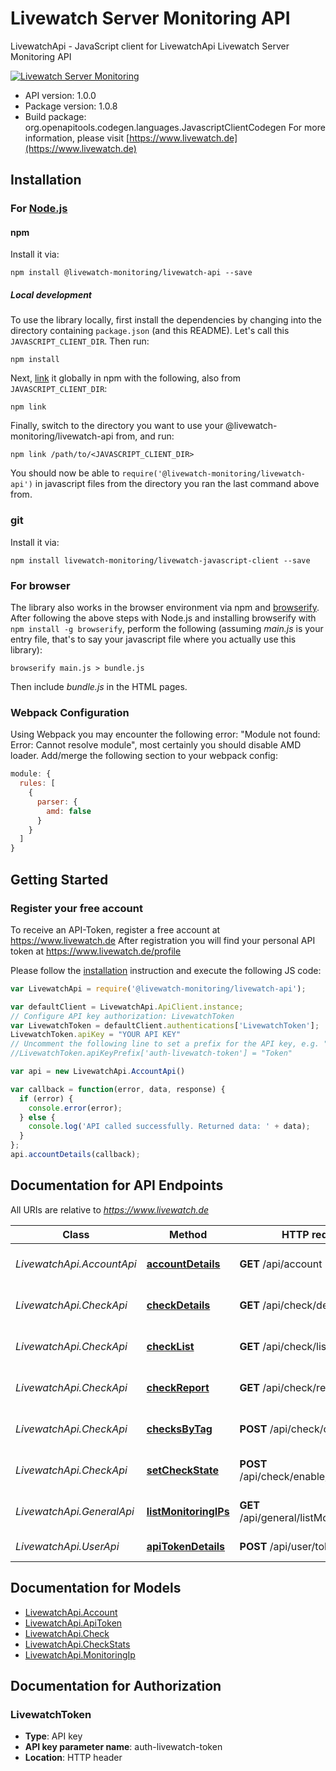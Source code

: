 # Livewatch Server Monitoring API

LivewatchApi - JavaScript client for LivewatchApi
Livewatch Server Monitoring API

[![Livewatch Server Monitoring](https://www.livewatch.de/build/media/external/logo.png)](https://www.livewatch.de)

- API version: 1.0.0
- Package version: 1.0.8
- Build package: org.openapitools.codegen.languages.JavascriptClientCodegen
For more information, please visit [https://www.livewatch.de](https://www.livewatch.de)

## Installation

### For [Node.js](https://nodejs.org/)

#### npm

Install it via:

```shell
npm install @livewatch-monitoring/livewatch-api --save
```

##### Local development

To use the library locally, first install the dependencies by changing into the directory containing `package.json` (and this README). Let's call this `JAVASCRIPT_CLIENT_DIR`. Then run:

```shell
npm install
```

Next, [link](https://docs.npmjs.com/cli/link) it globally in npm with the following, also from `JAVASCRIPT_CLIENT_DIR`:

```shell
npm link
```

Finally, switch to the directory you want to use your @livewatch-monitoring/livewatch-api from, and run:

```shell
npm link /path/to/<JAVASCRIPT_CLIENT_DIR>
```

You should now be able to `require('@livewatch-monitoring/livewatch-api')` in javascript files from the directory you ran the last command above from.

### git

Install it via:

```shell
npm install livewatch-monitoring/livewatch-javascript-client --save
```

### For browser

The library also works in the browser environment via npm and [browserify](http://browserify.org/). After following the above steps with Node.js and installing browserify with `npm install -g browserify`, perform the following (assuming *main.js* is your entry file, that's to say your javascript file where you actually use this library):

```shell
browserify main.js > bundle.js
```

Then include *bundle.js* in the HTML pages.

### Webpack Configuration

Using Webpack you may encounter the following error: "Module not found: Error:
Cannot resolve module", most certainly you should disable AMD loader. Add/merge
the following section to your webpack config:

```javascript
module: {
  rules: [
    {
      parser: {
        amd: false
      }
    }
  ]
}
```

## Getting Started

### Register your free account

To receive an API-Token, register a free account at https://www.livewatch.de
After registration you will find your personal API token at https://www.livewatch.de/profile

Please follow the [installation](#installation) instruction and execute the following JS code:

```javascript
var LivewatchApi = require('@livewatch-monitoring/livewatch-api');

var defaultClient = LivewatchApi.ApiClient.instance;
// Configure API key authorization: LivewatchToken
var LivewatchToken = defaultClient.authentications['LivewatchToken'];
LivewatchToken.apiKey = "YOUR API KEY"
// Uncomment the following line to set a prefix for the API key, e.g. "Token" (defaults to null)
//LivewatchToken.apiKeyPrefix['auth-livewatch-token'] = "Token"

var api = new LivewatchApi.AccountApi()

var callback = function(error, data, response) {
  if (error) {
    console.error(error);
  } else {
    console.log('API called successfully. Returned data: ' + data);
  }
};
api.accountDetails(callback);

```

## Documentation for API Endpoints

All URIs are relative to *https://www.livewatch.de*

Class | Method | HTTP request | Description
------------ | ------------- | ------------- | -------------
*LivewatchApi.AccountApi* | [**accountDetails**](docs/AccountApi.md#accountDetails) | **GET** /api/account | Get Account details
*LivewatchApi.CheckApi* | [**checkDetails**](docs/CheckApi.md#checkDetails) | **GET** /api/check/details/{uuid} | Get details of one check
*LivewatchApi.CheckApi* | [**checkList**](docs/CheckApi.md#checkList) | **GET** /api/check/list/{page} | List all your checks configured
*LivewatchApi.CheckApi* | [**checkReport**](docs/CheckApi.md#checkReport) | **GET** /api/check/report/{uuid} | Get report of one check
*LivewatchApi.CheckApi* | [**checksByTag**](docs/CheckApi.md#checksByTag) | **POST** /api/check/checks/tag | Get report of one check
*LivewatchApi.CheckApi* | [**setCheckState**](docs/CheckApi.md#setCheckState) | **POST** /api/check/enable/{uuid}/{state} | Enable or disable a check
*LivewatchApi.GeneralApi* | [**listMonitoringIPs**](docs/GeneralApi.md#listMonitoringIPs) | **GET** /api/general/listMonitoringIPs | List all our IPs with details
*LivewatchApi.UserApi* | [**apiTokenDetails**](docs/UserApi.md#apiTokenDetails) | **POST** /api/user/token | Get your API-Token


## Documentation for Models

 - [LivewatchApi.Account](docs/Account.md)
 - [LivewatchApi.ApiToken](docs/ApiToken.md)
 - [LivewatchApi.Check](docs/Check.md)
 - [LivewatchApi.CheckStats](docs/CheckStats.md)
 - [LivewatchApi.MonitoringIp](docs/MonitoringIp.md)


## Documentation for Authorization



### LivewatchToken


- **Type**: API key
- **API key parameter name**: auth-livewatch-token
- **Location**: HTTP header


